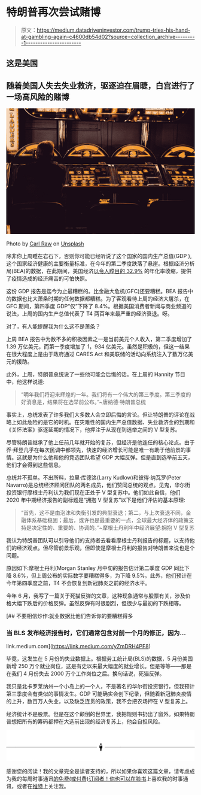 # 特朗普再次尝试赌博

> 原文：<https://medium.datadriveninvestor.com/trump-tries-his-hand-at-gambling-again-c4600db54d02?source=collection_archive---------1----------------------->

## 这是美国

## 随着美国人失去失业救济，驱逐迫在眉睫，白宫进行了一场高风险的赌博

![](img/14527b2dddfd59be3e55351afd868c75.png)

Photo by [Carl Raw](https://unsplash.com/@carltraw?utm_source=unsplash&utm_medium=referral&utm_content=creditCopyText) on [Unsplash](https://unsplash.com/s/photos/casino?utm_source=unsplash&utm_medium=referral&utm_content=creditCopyText)

除非你上周睡在岩石下，否则你可能已经听说了这个国家的国内生产总值(GDP ),这个国家经济健康的主要衡量标准，在今年的第二季度跌落了悬崖。根据经济分析局(BEA)的数据，在此期间，美国经济[以令人瞠目的 32.9%](https://www.washingtonexaminer.com/news/gdp-contracts-at-historic-32-9-annual-rate-in-second-quarter) 的年化率收缩，提供了疫情造成的经济痛苦的可怕快照。

这份 GDP 报告是迄今为止最糟糕的。比金融大危机(GFC)还要糟糕。BEA 报告中的数据也比大萧条时期的任何数据都糟糕。为了客观看待上周的经济大屠杀，在 GFC 期间，第四季度 GDP“仅”下降了 8.4%。根据美国消费者新闻与商业频道的说法，上周的国内生产总值代表了 T4 两百年来最严重的经济衰退。呀。

对了，有人能提醒我为什么这不是萧条？

上周 BEA 报告中为数不多的积极因素之一是当前美元个人收入，第二季度增加了 1.39 万亿美元，而第一季度增加了 1，934 亿美元。虽然是积极的，但这一结果在很大程度上是由于政府通过 CARES Act 和美联储的活动向系统注入了数万亿美元的援助。

此外，上周，特朗普总统说了一些他可能会后悔的话。在上周的 Hannity 节目中，他这样说道:

> “明年我们将迎来辉煌的一年。我们将有一个伟大的第三季度。第三季度的好消息是，结果将在选举前公布。”~唐纳德·特朗普总统

事实上，总统发表了许多我们大多数人会立即后悔的言论。但让特朗普的评论在战略上如此危险的是它的时机。在灾难性的国内生产总值数据、失业救济金的到期和《关怀法案》驱逐延期的情况下，他押注于从现在到选举之间的 V 型复苏。

尽管特朗普继承了他上任前几年就开始的复苏，但经济是他连任的核心论点。由于乔·拜登几乎在每次民调中都领先，快速的经济增长可能是唯一有助于他前景的事情。这就是为什么他和他的竞选团队希望 GDP 大幅反弹。但是直到选举前五天，他们才会得到这些信息。

总统并不孤单。不出所料，拉里·库德洛(Larry Kudlow)和彼得·纳瓦罗(Peter Navarro)是总统经济顾问团队的两名成员，他们赞同总统的观点。见鬼，华尔街投资银行摩根士丹利认为我们现在正处于 V 型复苏中。他们如此自信，他们 2020 年中期经济报告的副标题是“拥抱 V 型复苏”以下是他们评估的基本原理:

> “首先，这不是由泡沫和失衡引发的典型衰退；第二，与上次衰退不同，金融体系基础稳固；最后，或许也是最重要的一点，全球最大经济体的政策支持是决定性的、重要的、协调的。”~摩根士丹利年中经济展望:拥抱 V 型复苏

我认为特朗普团队可以引导他们的支持者去看看摩根士丹利报告的标题，以支持他们的经济观点。但尽管前景乐观，但即使是摩根士丹利的报告对特朗普来说也是个问题。

原因如下:摩根士丹利(Morgan Stanley 月中旬的报告估计第二季度 GDP 同比下降 8.6%，但上周公布的实际数字要糟糕得多，为下降 9.5%。此外，他们预计在今年第四季度之前，T4 不会恢复到新冠肺炎之前的经济水平。

今年 6 月，我写了一篇关于死猫反弹的文章，这种现象通常与股票有关，涉及价格大幅下跌后的价格反弹。虽然反弹有时很剧烈，但很少与最初的下跌相等。

[](https://link.medium.com/yZmDRH4PF8) [## 不要相信炒作:就业数据比他们告诉你的要糟糕得多

### 当 BLS 发布经济报告时，它们通常包含对前一个月的修正，因为…

link.medium.com](https://link.medium.com/yZmDRH4PF8) 

毕竟，这发生在 5 月份的失业数据上。根据劳工统计局(BLS)的数据，5 月份美国新增 250 万个就业岗位，这是有史以来最大幅度的就业增长。但是等等——那是在我们 4 月份失去 2000 万个工作岗位之后。换句话说，死猫反弹。

我只是北卡罗莱纳州一个小岛上的一个人，不是著名的华尔街投资银行，但我预计第三季度会有类似的事情发生。GDP 可能确实会创下纪录，但随着新冠肺炎疫情的上升，数百万人失业，以及缺乏连贯的政策，我不会把农场押在 V 型复苏上。

经济统计不是股票。但是在这个颠倒的世界里，我把规则书扔出了窗外。如果特朗普想把所有的筹码都押在大选前出现的经济复苏上，他会自担风险。

![](img/f4e41c3950b223c55996c4cb1f00fea6.png)

感谢您的阅读！我的文章完全是读者支持的，所以如果你喜欢这篇文章，请考虑成为我的每周时事通讯[的免费(或付费)订阅者！你也可以在](https://thejourneyman.substack.com/welcome)[脸书](https://www.facebook.com/TheRealJourneyman/)上喜欢我的时事通讯，或者在[推特](https://twitter.com/GeekTrader)上关注我。